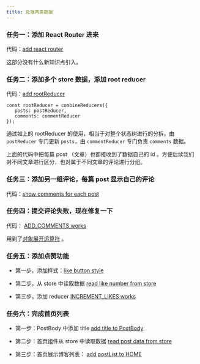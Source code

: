 ```yaml
---
title: 处理两类数据
---
```


### 任务一：添加 React Router 进来

代码：[add react router](https://github.com/happypeter/redux-hello/commit/71f6b418afca4754b034a1b63517e96b4e45cd2e)

这部分没有什么新知识点引入。

### 任务二：添加多个 store 数据，添加 root reducer

代码：[add rootReducer](https://github.com/happypeter/redux-hello/commit/0e7564af38ca54e01443b6b50dc5af32614c22d1)

```
const rootReducer = combineReducers({
   posts: postReducer,
   comments: commentReducer
});
```

通过如上的 rootReducer 的使用，相当于对整个状态树进行的分拆。由 `postReducer` 专门更新 `posts`，由 `commentReducer` 专门负责 `comments` 数据。

上面的代码中把每篇 post （文章）也都接收到了数据自己的 id 。方便后续我们对不同文章进行区分，也对属于不同文章的评论进行分组。


### 任务三：添加另一组评论，每篇 post 显示自己的评论

代码：[show comments for each post](https://github.com/happypeter/redux-hello/commit/5c2888e357295874672bb8430e2fecd25c0cb753)

### 任务四：提交评论失败，现在修复一下

代码： [ADD_COMMENTS works](https://github.com/happypeter/redux-hello/commit/2e2e5bb774a428e6eabd75c7353374ed9c253def)


用到了[对象展开运算符](http://cn.redux.js.org/docs/recipes/UsingObjectSpreadOperator.html) 。

### 任务五：添加点赞功能

- 第一步，添加样式：[like button style](https://github.com/happypeter/redux-hello/commit/018596f43bd07f3d5634a55b580ea4815ce1684a)

- 第二步，从 store 中读取数据 [read like number from store](https://github.com/happypeter/redux-hello/commit/f661e9b618059c6123a91a4be88027bd8df1817e)

- 第三步，添加 reducer [INCREMENT_LIKES works](https://github.com/happypeter/redux-hello/commit/71b9e1bb09730cc35e98ff5745c98bbd2bbdc59b)

### 任务六：完成首页列表

- 第一步：PostBody 中添加 title [add title to PostBody](https://github.com/happypeter/redux-hello/commit/b397b768dd6a5b75163052801468f4d238141ce8)
- 第二步：首页组件从 store 中读取数据 [read post data from store](https://github.com/happypeter/redux-hello/commit/97d0e52c68938f64a9a58e5481e2934dcc77026e)

- 第三步：首页展示博客列表： [add postList to HOME](https://github.com/happypeter/redux-hello/commit/9cd963a3cd826e308ccdf3b3068340e1bd55bf6a)
